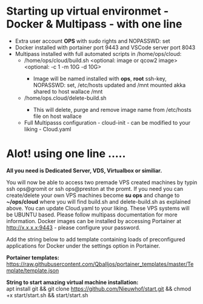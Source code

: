# Starting up virtual environmet - Docker & Multipass - with one line
 * Extra user account <b>OPS</b> with sudo rights and NOPASSWD: set
 * Docker installed with portainer port 9443 and VSCode server port 8043
 * Multipass installed with full automated scripts in /home/ops/cloud:
   * /home/ops/cloud/build.sh <name> <optional: image or qcow2 image> <optional: -c 1 -m 10G -d 10G>
      * Image will be named installed with <b>ops</b>, <b>root</b> ssh-key, NOPASSWD: set, /etc/hosts updated and /mnt mounted akka shared to host wallace /mnt
   * /home/ops.cloud/delete-build.sh <name>
      * This will delete, purge and remove image name from /etc/hosts file on host wallace
   * Full Multipasss configuration - cloud-init - can be modified to your liking - Cloud.yaml
    
# Alot! using one line .....
  <b>All you need is Dedicated Server, VDS, Virtualbox or similiar.</b>

  You will now be able to access two premade VPS created machines by typin ssh ops@gromit or ssh ops@preston at the promt.
  If you need you can create/delete your own VPS machines become <b>su ops</b> and change to <b>~/ops/cloud</b> where you will find 
  build.sh and delete-build.sh as explained above. You can update Cloud.yaml to your liking.
  These VPS systems will be UBUNTU based. Please follow multipass documentation for more information.
  Docker images can be installed by accessing Portainer at http://x.x.x.x:9443 - please configure your password.

  Add the string below to add template containing loads of preconfigured applications for Docker under the settings option in Portainer.
  
 <b>Portainer templates:</b>
  https://raw.githubusercontent.com/Qballjos/portainer_templates/master/Template/template.json
  
 <b>String to start amazing virtual machine installation:</b>    
 apt install git && git clone https://github.com/Nieuwhof/start.git && chmod +x start/start.sh && start/start.sh


